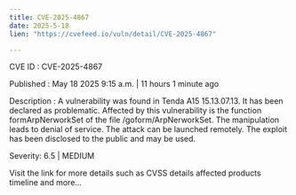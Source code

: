 ```yaml
---
title: CVE-2025-4867
date: 2025-5-18
lien: "https://cvefeed.io/vuln/detail/CVE-2025-4867"

---
```


CVE ID : CVE-2025-4867

Published :  May 18
2025
9:15 a.m. | 11 hours
1 minute ago

Description : A vulnerability was found in Tenda A15 15.13.07.13. It has been declared as problematic. Affected by this vulnerability is the function formArpNerworkSet of the file /goform/ArpNerworkSet. The manipulation leads to denial of service. The attack can be launched remotely. The exploit has been disclosed to the public and may be used.

Severity: 6.5 | MEDIUM

Visit the link for more details
such as CVSS details
affected products
timeline
and more...
